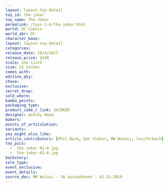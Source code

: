 ```yaml
---
layout: layout-toy-detail 
toy_id: the-joker
toy_name: The Joker
permalink: /toys-1-6/the-joker.html
world: DC Comics
world_abr: DC
character_base: 
layout: layout-toy-detail
categories: 
release_date: 10/4/2017
release_price: $240 
scale: one sixth
size: 12 inches
comes_with: 
edition_qty: 
chase: 
exclusive: 
secret_drop: 
sold_where: 
bamba_points: 
packaging_type: 
product_code_/_link: 3AJOKER
designer: Ashley Wood
makers: 
points_of_articulation: 
variants: 
you_might_also_like: 
article_contributors: [Phil Back, Don Slater, MW Wutasi, luciferbeck]
toy_pics: 
  -  the-joker-01-6.jpg
  -  the-joker-02-6.jpg
backstory: 
sale_type: 
event_exclusive: 
event_details: 
source_doc: MW Wutasi - 3A spreadsheet - 01-15-2019
---
```

